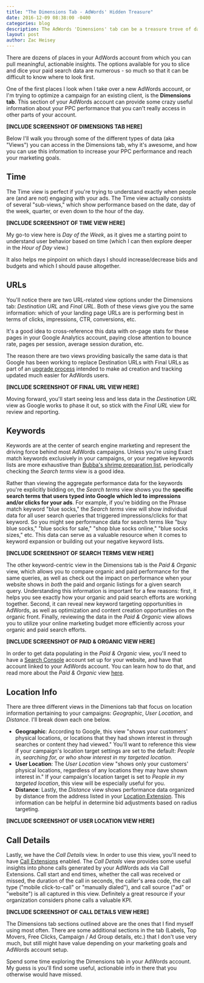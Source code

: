 ```yaml
---
title: "The Dimensions Tab - AdWords' Hidden Treasure"
date: 2016-12-09 08:38:00 -0400
categories: blog
description: The AdWords 'Dimensions' tab can be a treasure trove of data and useful insights, but it can also be overwhelming. This post will help you navigate & analyze.
layout: post
author: Zac Heisey
---
```


There are dozens of places in your AdWords account from which you can pull meaningful, actionable insights. The options available for you to slice and dice your paid search data are numerous - so much so that it can be difficult to know where to look first.

One of the first places I look when I take over a new AdWords account, or I'm trying to optimize a campaign for an existing client, is the **Dimensions tab**. This section of your AdWords account can provide some crazy useful information about your PPC performance that you can't really access in other parts of your account.

**[INCLUDE SCREENSHOT OF DIMENSIONS TAB HERE]**

Below I'll walk you through some of the different types of data (aka "Views") you can access in the Dimensions tab, why it's awesome, and how you can use this information to increase your PPC performance and reach your marketing goals.

## Time
The Time view is perfect if you're trying to understand exactly when people are (and are not) engaging with your ads. The Time view actually consists of several "sub-views," which show performance based on the date, day of the week, quarter, or even down to the hour of the day.

**[INCLUDE SCREENSHOT OF TIME VIEW HERE]**

My go-to view here is _Day of the Week_, as it gives me a starting point to understand user behavior based on time (which I can then explore deeper in the _Hour of Day_ view.)

It also helps me pinpoint on which days I should increase/decrease bids and budgets and which I should pause altogether.

## URLs
You'll notice there are two URL-related view options under the Dimensions tab: _Destination URL_ and _Final URL_. Both of these views give you the same information: which of your landing page URLs are is performing best in terms of clicks, impressions, CTR, conversions, etc.

It's a good idea to cross-reference this data with on-page stats for these pages in your Google Analytics account, paying close attention to bounce rate, pages per session, average session duration, etc.

The reason there are two views providing basically the same data is that Google has been working to replace Destination URLs with Final URLs as part of an [upgrade process](https://support.google.com/adwords/answer/6049217?hl=en&authuser=0) intended to make ad creation and tracking updated much easier for AdWords users.

**[INCLUDE SCREENSHOT OF FINAL URL VIEW HERE]**

Moving forward, you'll start seeing less and less data in the _Destination URL_ view as Google works to phase it out, so stick with the _Final URL_ view for review and reporting.

## Keywords
Keywords are at the center of search engine marketing and represent the driving force behind most AdWords campaigns. Unless you're using Exact match keywords exclusively in your campaigns, or your negative keywords lists are more exhaustive than [Bubba's shrimp preparation list](https://www.youtube.com/watch?v=WhfK98f5S00), periodically checking the _Search terms_ view is a good idea.

Rather than viewing the aggregate performance data for the keywords you're explicitly bidding on, the _Search terms_ view shows you the **specific search terms that users typed into Google which led to impressions and/or clicks for your ads**. For example, if you're bidding on the Phrase match keyword "blue socks," the _Search terms_ view will show individual data for all user search queries that triggered impressions/clicks for that keyword. So you might see performance data for search terms like "buy blue socks," "blue socks for sale," "shop blue socks online," "blue socks sizes," etc. This data can serve as a valuable resource when it comes to keyword expansion or building out your negative keyword lists.

**[INCLUDE SCREENSHOT OF SEARCH TERMS VIEW HERE]**

The other keyword-centric view in the Dimensions tab is the _Paid & Organic_ view, which allows you to compare organic and paid performance for the same queries, as well as check out the impact on performance when your website shows in _both_ the paid and organic listings for a given search query. Understanding this information is important for a few reasons: first, it helps you see exactly how your organic and paid search efforts are working together. Second, it can reveal new keyword targeting opportunities in AdWords, as well as optimization and content creation opportunities on the organic front. Finally, reviewing the data in the _Paid & Organic_ view allows you to utilize your online marketing budget more efficiently across your organic and paid search efforts.

**[INCLUDE SCREENSHOT OF PAID & ORGANIC VIEW HERE]**

In order to get data populating in the _Paid & Organic_ view, you'll need to have a [Search Console](https://www.google.com/webmasters/tools/home) account set up for your website, and have that account linked to your AdWords account. You can learn how to do that, and read more about the _Paid & Organic_ view [here](https://support.google.com/adwords/answer/3097241?hl=en&authuser=0).

## Location Info
There are three different views in the Dimenions tab that focus on location information pertaining to your campaigns: _Geographic_, _User Location_, and _Distance_. I'll break down each one below.

 - **Geographic**: According to Google, this view "shows your customers' physical locations, or locations that they had shown interest in through searches or content they had viewed." You'll want to reference this view if your campaign's location target settings are set to the default: _People in, searching for, or who show interest in my targeted location_.
 - **User Location**: The _User Location_ view "shows only your customers' physical locations, regardless of any locations they may have shown interest in." If your campaign's location target is set to _People in my targeted location_, this view will be especially useful for you.
 - **Distance**: Lastly, the _Distance_ view shows performance data organized by distance from the address listed in your [Location Extension](https://support.google.com/adwords/answer/2404182?hl=en). This information can be helpful in determine bid adjustments based on radius targeting.

 **[INCLUDE SCREENSHOT OF USER LOCATION VIEW HERE]**

## Call Details
Lastly, we have the _Call Details_ view. In order to use this view, you'll need to have [Call Extensions](https://support.google.com/adwords/answer/2453991?hl=en) enabled. The _Call Details_ view provides some useful insights into phone calls generated by your AdWords ads via Call Extensions. Call start and end times, whether the call was received or missed, the duration of the call in seconds, the caller's area code, the call type ("mobile click-to-call" or "manually dialed"), and call source ("ad" or "website") is all captured in this view. Definitely a great resource if your organization considers phone calls a valuable KPI.

**[INCLUDE SCREENSHOT OF CALL DETAILS VIEW HERE]**

The Dimensions tab sections outlined above are the ones that I find myself using most often. There are some additional sections in the tab (Labels, Top Movers, Free Clicks, Campaign / Ad Group details, etc.) that I don't use very much, but still might have value depending on your marketing goals and AdWords account setup.

Spend some time exploring the Dimensions tab in your AdWords account. My guess is you'll find some useful, actionable info in there that you otherwise would have missed.
